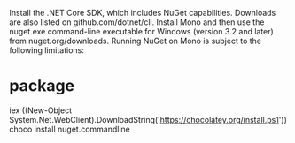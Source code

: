 Install the .NET Core SDK, which includes NuGet capabilities. Downloads are also listed on github.com/dotnet/cli.
Install Mono and then use the nuget.exe command-line executable for Windows (version 3.2 and later) from nuget.org/downloads. Running NuGet on Mono is subject to the following limitations:

package
=======================

iex ((New-Object System.Net.WebClient).DownloadString('https://chocolatey.org/install.ps1'))
choco install nuget.commandline
